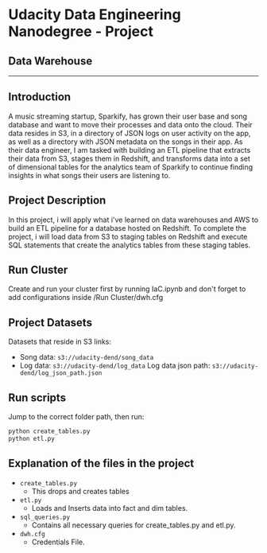 # Udacity Data Engineering Nanodegree - Project 

## **Data Warehouse**
---  
  
## Introduction
A music streaming startup, Sparkify, has grown their user base and song database and want to move their processes and data onto the cloud. Their data resides in S3, in a directory of JSON logs on user activity on the app, as well as a directory with JSON metadata on the songs in their app.
As their data engineer, I am tasked with building an ETL pipeline that extracts their data from S3, stages them in Redshift, and transforms data into a set of dimensional tables for the analytics team of Sparkify to continue finding insights in what songs their users are listening to.  

## Project Description
In this project, i will apply what i've learned on data warehouses and AWS to build an ETL pipeline for a database hosted on Redshift. To complete the project, i will load data from S3 to staging tables on Redshift and execute SQL statements that create the analytics tables from these staging tables.  

## Run Cluster
Create and run your cluster first by running IaC.ipynb and don't forget to add configurations inside /Run Cluster/dwh.cfg

## Project Datasets
Datasets that reside in S3 links:
- Song data: `s3://udacity-dend/song_data`
- Log data: `s3://udacity-dend/log_data`
Log data json path: `s3://udacity-dend/log_json_path.json`  

## Run scripts
 Jump to the correct folder path, then run:
```bash
python create_tables.py
python etl.py
```

## Explanation of the files in the project  

- `create_tables.py`
  - This drops and creates tables
- `etl.py`
  - Loads and Inserts data into fact and dim tables.
- `sql_queries.py`
  - Contains all necessary queries for create_tables.py and etl.py.
- `dwh.cfg`
  - Credentials File.


